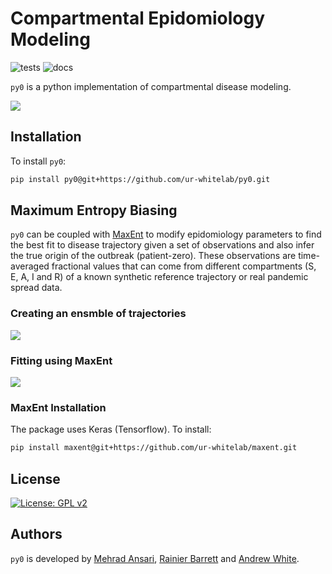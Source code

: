# Compartmental Epidomiology Modeling


![tests](https://github.com/ur-whitelab/py0/actions/workflows/tests.yml/badge.svg) ![docs](https://github.com/ur-whitelab/py0/actions/workflows/docs.yml/badge.svg)

``py0`` is a python implementation of compartmental disease modeling.

![](docs/source/img/py_0.gif)

## Installation

To install ``py0``:
```sh
pip install py0@git+https://github.com/ur-whitelab/py0.git
```

## Maximum Entropy Biasing

``py0`` can be coupled with [MaxEnt](https://ur-whitelab.github.io/maxent/) to modify epidomiology parameters to find the best fit to disease trajectory given a set of observations and also infer the true origin of the outbreak (patient-zero). These observations are time-averaged fractional values that can come from different compartments (S, E, A, I and R) of a known synthetic reference trajectory or real pandemic spread data. 

### Creating an ensmble of trajectories

![](docs/source/img/sampling.gif)

### Fitting using MaxEnt

![](docs/source/img/fit.gif)

### MaxEnt Installation

The package uses Keras (Tensorflow). To install:
```sh
pip install maxent@git+https://github.com/ur-whitelab/maxent.git
```

## License

[![License: GPL v2](https://img.shields.io/badge/License-GPL%20v2-blue.svg)](https://www.gnu.org/licenses/old-licenses/gpl-2.0.en.html)

## Authors

``py0`` is developed by [Mehrad Ansari](mehrad.ans@gmail.com), [Rainier Barrett](rbarret8@ur.rochester.edu) and [Andrew White](andrew.white@rochester.edu).
